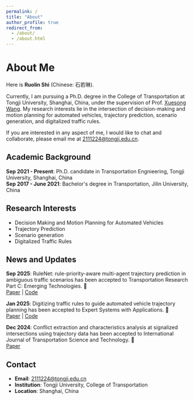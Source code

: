 ```yaml
---
permalink: /
title: "About"
author_profile: true
redirect_from:
  - /about/
  - /about.html
---
```


# About Me

Here is **Ruolin Shi** (Chinese: 石若琳).

Currently, I am pursuing a Ph.D. degree in the College of Transportation at Tongji University, Shanghai, China, under the supervision of Prof. [Xuesong Wang](https://scholar.google.com/citations?hl=zh-CN&user=qPNyQCsAAAAJ). My research interests lie in the intersection of decision-making and motion planning for automated vehicles, trajectory prediction, scenario generation, and digitalized traffic rules.

If you are interested in any aspect of me, I would like to chat and collaborate, please email me at [2111224@tongji.edu.cn](mailto:2111224@tongji.edu.cn).

## Academic Background

**Sep 2021 - Present**: Ph.D. candidate in Transportation Engnieering, Tongji University, Shanghai, China  
**Sep 2017 - June 2021**: Bachelor's degree in Transportation, Jilin University, China

## Research Interests

- Decision Making and Motion Planning for Automated Vehicles
- Trajectory Prediction
- Scenario generation
- Digitalized Traffic Rules

## News and Updates

**Sep 2025**: RuleNet: rule-priority-aware multi-agent trajectory prediction in ambiguous traffic scenarios has been accepted to Transportation Research Part C: Emerging Technologies. 🎉  
[Paper](https://www.sciencedirect.com/science/article/abs/pii/S0968090X25003432) | [Code](https://github.com/Ruolin99/RuleNet)

**Jan 2025**: Digitizing traffic rules to guide automated vehicle trajectory planning has been accepted to Expert Systems with Applications. 🎉  
[Paper](https://www.sciencedirect.com/science/article/abs/pii/S0957417425002830) | [Code](https://github.com/Ruolin99/RulePlanner)

**Dec 2024**: Conflict extraction and characteristics analysis at signalized intersections using trajectory data has been accepted to International Journal of Transportation Science and Technology. 🎉  
[Paper](https://www.sciencedirect.com/science/article/pii/S2046043025000012)

## Contact

- **Email**: 2111224@tongji.edu.cn
- **Institution**: Tongji University, College of Transportation
- **Location**: Shanghai, China
